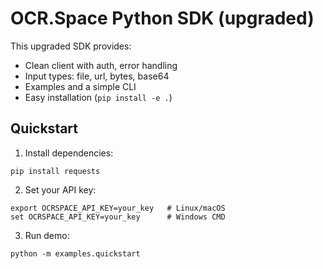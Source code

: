 
# OCR.Space Python SDK (upgraded)

This upgraded SDK provides:
- Clean client with auth, error handling
- Input types: file, url, bytes, base64
- Examples and a simple CLI
- Easy installation (`pip install -e .`)

## Quickstart
1. Install dependencies:
```
pip install requests
```
2. Set your API key:
```
export OCRSPACE_API_KEY=your_key   # Linux/macOS
set OCRSPACE_API_KEY=your_key      # Windows CMD
```
3. Run demo:
```
python -m examples.quickstart
```
